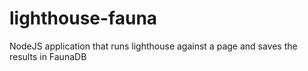 # lighthouse-fauna
NodeJS application that runs lighthouse against a page and saves the results in FaunaDB
